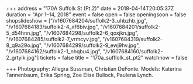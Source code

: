 +++
address = "170A Suffolk St (Pt.2)"
date = 2018-04-14T20:05:37Z
duration = "Apr 1–14, 2018"
event = false
open = false
openingsoon = false
shopslideshow = ["/v1607684204/suffolk2-3_uhbzhb.jpg", "/v1607684183/suffolk2-4_xf6biv.jpg", "/v1607684201/suffolk2-5_d54hnn.jpg", "/v1607684298/suffolk2-6_qoxjkn.jpg", "/v1607684285/suffolk2-7_vrmcyv.jpg", "/v1607684319/suffolk2-8_q9a29o.jpg", "/v1607684299/suffolk2-9_ewj9hv.jpg", "/v1607684162/suffolk2-1_nhqbu4.jpg", "/v1607684160/suffolk2-2_grtyik.jpg"]
tickets = false
title = "170a_sufflolk_st_pt2"
watchnow = false

+++
Photography: Allegra Sussman, Christian DeFonte. Models: Katerina Tannenbaum, Erika Spring, Zoe Elise Bullock, Paulena Lynch.
